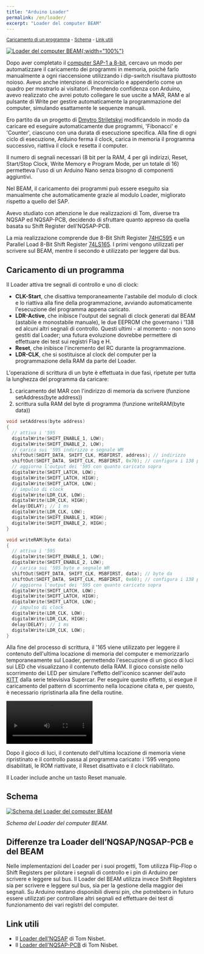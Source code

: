 ```yaml
---
title: "Arduino Loader"
permalink: /en/loader/
excerpt: "Loader del computer BEAM"
---
```

<small>[Caricamento di un programma](#caricamento-di-un-programma) - [Schema](#schema) - [Link utili](#link-utili)</small>

[![Loader del computer BEAM](../../assets/loader/80-beam-loader.png "Loader del computer BEAM"){:width="100%"}](../../assets/loader/80-beam-loader.png)

Dopo aver completato il [computer SAP-1 a 8-bit](../../#computer-a-8-bit-in-logica-ttl-sap), cercavo un modo per automatizzare il caricamento dei programmi in memoria, poiché farlo manualmente a ogni riaccensione utilizzando i dip-switch risultava piuttosto noioso. Avevo anche intenzione di incorniciarlo e appenderlo come un quadro per mostrarlo ai visitatori. Prendendo confidenza con Arduino, avevo realizzato che avrei potuto collegare le sue uscite a MAR, RAM e al pulsante di Write per gestire automaticamente la programmazione del computer, simulando esattamente le sequenze manuali.

Ero partito da un progetto di <a href="https://github.com/dmytrostriletskyi/8-bit-computer-memory-init" target="_blank">Dmytro Striletskyi</a> modificandolo in modo da caricare ed eseguire automaticamente due programmi, 'Fibonacci' e 'Counter', ciascuno con una durata di esecuzione specifica. Alla fine di ogni ciclo di esecuzione, Arduino ferma il clock, carica in memoria il programma successivo, riattiva il clock e resetta il computer.

Il numero di segnali necessari (8 bit per la RAM, 4 per gli indirizzi, Reset, Start/Stop Clock, Write Memory e Program Mode, per un totale di 16) permetteva l'uso di un Arduino Nano senza bisogno di componenti aggiuntivi.

Nel BEAM, il caricamento dei programmi può essere eseguito sia manualmente che automaticamente grazie al modulo Loader, migliorato rispetto a quello del SAP.

Avevo studiato con attenzione le due realizzazioni di Tom, diverse tra NQSAP ed NQSAP-PCB, decidendo di sfruttare quanto appreso da quella basata su Shift Register dell'NQSAP-PCB.

La mia realizzazione comprende due 8-Bit Shift Register <a href="https://www.ti.com/lit/ds/symlink/sn74hc595.pdf" target="_blank">74HC595</a> e un Parallel Load 8-Bit Shift Register <a href="https://www.ti.com/lit/ds/symlink/sn54ls165a-sp.pdf" target="_blank">74LS165</a>. I primi vengono utilizzati per scrivere sul BEAM, mentre il secondo è utilizzato per leggere dal bus.

## Caricamento di un programma

Il Loader attiva tre segnali di controllo e uno di clock:

- **CLK-Start**, che disattiva temporaneamente l'astabile del modulo di clock e lo riattiva alla fine della programmazione, avviando automaticamente l'esecuzione del programma appena caricato.
- **LDR-Active**, che inibisce l'output dei segnali di clock generati dal BEAM (astabile e monostabile manuale), le due EEPROM che governano i '138 ed alcuni altri segnali di controllo. Questi ultimi - al momento - non sono gestiti dal Loader; una futura evoluzione dovrebbe permettere di effettuare dei test sui registri Flag e H.
- **Reset**, che inibisce l'incremento del RC durante la programmazione.
- **LDR-CLK**, che si sostituisce al clock del computer per la programmazione della RAM da parte del Loader.

L'operazione di scrittura di un byte è effettuata in due fasi, ripetute per tutta la lunghezza del programma da caricare:

1. caricamento del MAR con l'indirizzo di memoria da scrivere (funzione setAddress(byte address))
2. scrittura sulla RAM del byte di programma (funzione writeRAM(byte data))

~~~c++
void setAddress(byte address)
{
  // attiva i '595
  digitalWrite(SHIFT_ENABLE_1, LOW);
  digitalWrite(SHIFT_ENABLE_2, LOW);
  // carica sui '595 indirizzo e segnale WM
  shiftOut(SHIFT_DATA, SHIFT_CLK, MSBFIRST, address); // indirizzo
  shiftOut(SHIFT_DATA, SHIFT_CLK, MSBFIRST, 0x70); // configura i 138 per scrittura MAR (WM)
  // aggiorna l'output dei '595 con quanto caricato sopra
  digitalWrite(SHIFT_LATCH, LOW);
  digitalWrite(SHIFT_LATCH, HIGH);
  digitalWrite(SHIFT_LATCH, LOW);
  // impulso di clock
  digitalWrite(LDR_CLK, LOW);
  digitalWrite(LDR_CLK, HIGH);
  delay(DELAY); // 1 ms
  digitalWrite(LDR_CLK, LOW);
  digitalWrite(SHIFT_ENABLE_1, HIGH);
  digitalWrite(SHIFT_ENABLE_2, HIGH);
}

void writeRAM(byte data)
{
  // attiva i '595
  digitalWrite(SHIFT_ENABLE_1, LOW);
  digitalWrite(SHIFT_ENABLE_2, LOW);
  // carica sui '595 byte e segnale WR
  shiftOut(SHIFT_DATA, SHIFT_CLK, MSBFIRST, data); // byte da 
  shiftOut(SHIFT_DATA, SHIFT_CLK, MSBFIRST, 0x60); // configura i 138 per scrittura RAM (WR)
  // aggiorna l'output dei '595 con quanto caricato sopra
  digitalWrite(SHIFT_LATCH, LOW);
  digitalWrite(SHIFT_LATCH, HIGH);
  digitalWrite(SHIFT_LATCH, LOW);
  // impulso di clock
  digitalWrite(LDR_CLK, LOW);
  digitalWrite(LDR_CLK, HIGH);
  delay(DELAY); // 1 ms
  digitalWrite(LDR_CLK, LOW);
}
~~~

Alla fine del processo di scrittura, il '165 viene utilizzato per leggere il contenuto dell'ultima locazione di memoria del computer e memorizzarlo temporaneamente sul Loader, permettendo l'esecuzione di un gioco di luci sui LED che visualizzano il contenuto della RAM. Il gioco consiste nello scorrimento dei LED per simulare l'effetto dell'iconico scanner dell'auto <a href="https://www.youtube.com/watch?v=bMVbaCiy_XE" target="_blank">KITT</a> dalla serie televisiva Supercar. Per eseguire questo effetto, si esegue il caricamento del pattern di scorrimento nella locazione citata e, per questo, è necessario ripristinarla alla fine della routine.

<video src="../../assets/loader/KITT.mp4" controls title="Title" width="45%"></video>

Dopo il gioco di luci, il contenuto dell'ultima locazione di memoria viene ripristinato e il controllo passa al programma caricato: i '595 vengono disabilitati, le ROM riattivate, il Reset disattivato e il clock riabilitato.

Il Loader include anche un tasto Reset manuale.

## Schema

[![Schema del Loader del computer BEAM](../../assets/loader/80-loader-schema.png "Schema del Loader del computer BEAM")](../../assets/loader/80-loader-schema.png)

*Schema del Loader del computer BEAM.*

## Differenze tra Loader dell’NQSAP/NQSAP-PCB e del BEAM

Nelle implementazioni del Loader per i suoi progetti, Tom utilizza Flip-Flop o Shift Registers per pilotare i segnali di controllo e i pin di Arduino per scrivere e leggere sul bus. Il Loader del BEAM utilizza invece Shift Registers sia per scrivere e leggere sul bus, sia per la gestione della maggior dei segnali. Su Arduino restano disponibili diversi pin, che potrebbero in futuro essere utilizzati per controllare altri segnali ed effettuare dei test di funzionamento dei vari registri del computer.

## Link utili

- Il <a href="https://tomnisbet.github.io/nqsap/docs/loader/" target="_blank">Loader dell'NQSAP</a> di Tom Nisbet.
- Il <a href="https://tomnisbet.github.io/nqsap-pcb/docs/loader/" target="_blank">Loader dell'NQSAP-PCB</a> di Tom Nisbet.
